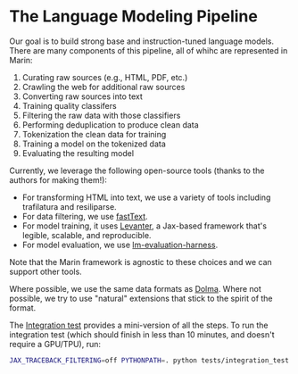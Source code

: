 # The Language Modeling Pipeline

Our goal is to build strong base and instruction-tuned language models.
There are many components of this pipeline, all of whihc are represented in Marin:

1. Curating raw sources (e.g., HTML, PDF, etc.)
2. Crawling the web for additional raw sources
3. Converting raw sources into text
4. Training quality classifers
5. Filtering the raw data with those classifiers
6. Performing deduplication to produce clean data
7. Tokenization the clean data for training
8. Training a model on the tokenized data
9. Evaluating the resulting model

Currently, we leverage the following open-source tools (thanks to the authors for making them!):

- For transforming HTML into text, we use a variety of tools including trafilatura and resiliparse.
- For data filtering, we use [fastText](https://fasttext.cc/).
- For model training, it uses [Levanter](https://github.com/stanford-crfm/levanter),
  a Jax-based framework that's legible, scalable, and reproducible.
- For model evaluation, we use [lm-evaluation-harness](https://github.com/EleutherAI/lm-evaluation-harness).

Note that the Marin framework is agnostic to these choices and we can support other tools.

Where possible, we use the same data formats as [Dolma](https://github.com/allenai/dolma). Where not possible, we try to use "natural" extensions that stick to the spirit of the format.

The [Integration test](https://github.com/marin-community/marin/blob/main/tests/integration_test.py) provides a mini-version of
all the steps.  To run the integration test (which should finish in less than 10
minutes, and doesn't require a GPU/TPU), run:

```bash
JAX_TRACEBACK_FILTERING=off PYTHONPATH=. python tests/integration_test.py --prefix var
```
